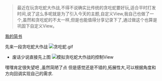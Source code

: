 >最近在玩贪吃蛇大作战,不得不说确实比传统的贪吃蛇要好玩,适合平时打发时间,说了这么多呢就是为了引入今天的主题,自定义View,我自己也做了一个,虽然和贪吃蛇的不太一样,但是也能值得分享记录下了,通过做这个也算是巩固下自定义View。

[我的简书](http://www.jianshu.com/p/a75a6ff4257b)

先来一段贪吃蛇大作战
![贪吃蛇.gif](https://github.com/lqxue/RockerView/blob/master/gif/%E8%B4%AA%E5%90%83%E8%9B%87%E5%A4%A7%E4%BD%9C%E6%88%98.gif?raw=true)

- 废话少说直接先上图
![模拟贪吃蛇大作战的控制View](http://upload-images.jianshu.io/upload_images/3846387-acabc3f196ccad2d.gif?imageMogr2/auto-orient/strip)

嘿嘿肯定很失望吧 ,虽然简陋了点  但是感觉还是不错的,拓展性大,可以根据角度和方向回调实现自己的需求.

